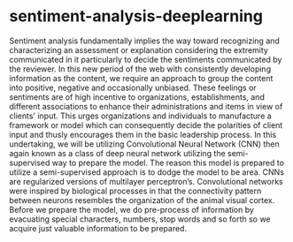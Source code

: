 # sentiment-analysis-deeplearning
Sentiment analysis fundamentally implies the way toward recognizing and characterizing an assessment or explanation considering the extremity communicated in it particularly to decide the sentiments communicated by the reviewer. In this new period of the web with consistently developing information as the content, we require an approach to group the content into positive, negative and occasionally unbiased. These feelings or sentiments are of high incentive to organizations, establishments, and different associations to enhance their administrations and items in view of clients' input. This urges organizations and individuals to manufacture a framework or model which can consequently decide the polarities of client input and thusly encourages them in the basic leadership process. In this undertaking, we will be utilizing Convolutional Neural Network (CNN) then again known as a class of deep neural network utilizing the semi-supervised way to prepare the model. The reason this model is prepared to utilize a semi-supervised approach is to dodge the model to be area. CNNs are regularized versions of multilayer perceptron’s. Convolutional networks were inspired by biological processes in that the connectivity pattern between neurons resembles the organization of the animal visual cortex. Before we prepare the model, we do pre-process of information by evacuating special characters, numbers, stop words and so forth so we acquire just valuable information to be prepared.
